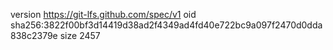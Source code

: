 version https://git-lfs.github.com/spec/v1
oid sha256:3822f00bf3d14419d38ad2f4349ad4fd40e722bc9a097f2470d0dda838c2379e
size 2457
